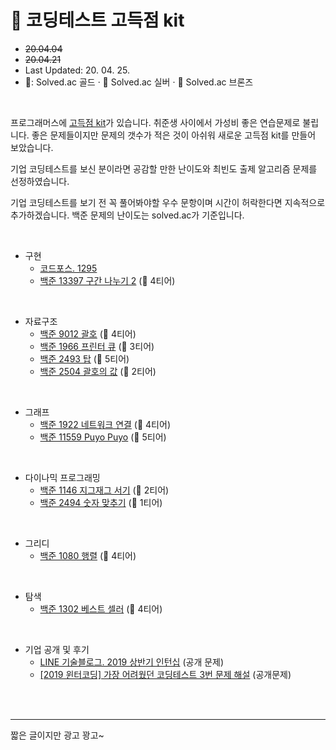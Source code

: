 # 💊 코딩테스트 고득점 kit 

* ~~20.04.04~~ 
* ~~20.04.21~~ 
* Last Updated: 20. 04. 25.
* 🥇: Solved.ac 골드 · 🥈  Solved.ac 실버 · 🥉  Solved.ac 브론즈

<br>

프로그래머스에 [고득점 kit](https://programmers.co.kr/learn/challenges)가 있습니다. 취준생 사이에서 가성비 좋은 연습문제로 불립니다. 좋은 문제들이지만 문제의 갯수가 적은 것이 아쉬워 새로운 고득점 kit를 만들어 보았습니다.  <br>

기업 코딩테스트를 보신 분이라면 공감할 만한 난이도와 최빈도 출제 알고리즘 문제를 선정하였습니다.  

기업 코딩테스트를 보기 전 꼭 풀어봐야할 우수 문항이며 시간이 허락한다면 지속적으로 추가하겠습니다. 백준 문제의 난이도는 solved.ac가 기준입니다.


<br>

- 구현
    - [코드포스. 1295](https://codeforces.com/problemset/problem/1295/A)
    - [백준 13397 구간 나누기 2](https://www.acmicpc.net/problem/13397) (🥇 4티어)

<br>


- 자료구조
    - [백준 9012 괄호](https://www.acmicpc.net/problem/9012) (🥈 4티어)
    - [백준 1966 프린터 큐](https://www.acmicpc.net/problem/1966) (🥈 3티어)
    - [백준 2493 탑](https://www.acmicpc.net/problem/2493) (🥇 5티어)
    - [백준 2504 괄호의 값](https://www.acmicpc.net/problem/2504) (🥈 2티어)

<br>


- 그래프 
    - [백준 1922 네트워크 연결](https://www.acmicpc.net/problem/1922) (🥇 4티어)
    - [백준 11559 Puyo Puyo](https://www.acmicpc.net/problem/11559) (🥇 5티어)

<br>


- 다이나믹 프로그래밍 
    - [백준 1146 지그재그 서기](https://www.acmicpc.net/problem/1146) (🥇 2티어)
    - [백준 2494 숫자 맞추기](https://www.acmicpc.net/problem/2494) (🥇 1티어)

<br>


- 그리디
    - [백준 1080 행렬](https://www.acmicpc.net/problem/1080) (🥈 4티어)

<br>


- 탐색 
    - [백준 1302 베스트 셀러](https://www.acmicpc.net/problem/1302) (🥈 4티어)

<br>


- 기업 공개 및 후기
    - [LINE 기술블로그. 2019 상반기 인턴십](https://engineering.linecorp.com/ko/blog/2019-firsthalf-line-internship-recruit-coding-test/) (공개 문제)
    - [[2019 윈터코딩] 가장 어려웠던 코딩테스트 3번 문제 해설](https://prgms.tistory.com/20) (공개문제)


<br>
<br>

------------
짧은 글이지만 광고 꽝고~
